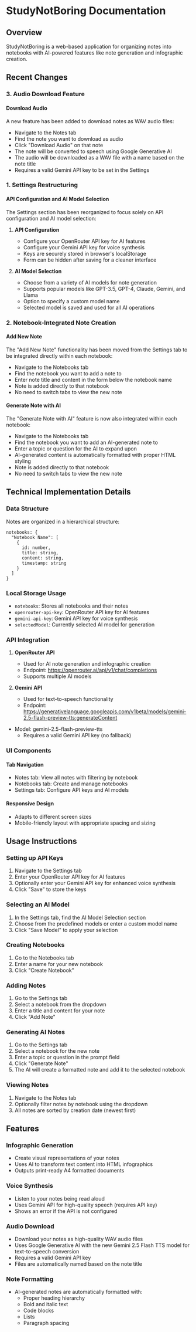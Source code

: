 # StudyNotBoring Documentation

## Overview
StudyNotBoring is a web-based application for organizing notes into notebooks with AI-powered features like note generation and infographic creation.

## Recent Changes

### 3. Audio Download Feature

#### Download Audio
A new feature has been added to download notes as WAV audio files:
- Navigate to the Notes tab
- Find the note you want to download as audio
- Click "Download Audio" on that note
- The note will be converted to speech using Google Generative AI
- The audio will be downloaded as a WAV file with a name based on the note title
- Requires a valid Gemini API key to be set in the Settings

### 1. Settings Restructuring

#### API Configuration and AI Model Selection
The Settings section has been reorganized to focus solely on API configuration and AI model selection:

1. **API Configuration**
   - Configure your OpenRouter API key for AI features
   - Configure your Gemini API key for voice synthesis
   - Keys are securely stored in browser's localStorage
   - Form can be hidden after saving for a cleaner interface

2. **AI Model Selection**
   - Choose from a variety of AI models for note generation
   - Supports popular models like GPT-3.5, GPT-4, Claude, Gemini, and Llama
   - Option to specify a custom model name
   - Selected model is saved and used for all AI operations

### 2. Notebook-Integrated Note Creation

#### Add New Note
The "Add New Note" functionality has been moved from the Settings tab to be integrated directly within each notebook:
- Navigate to the Notebooks tab
- Find the notebook you want to add a note to
- Enter note title and content in the form below the notebook name
- Note is added directly to that notebook
- No need to switch tabs to view the new note

#### Generate Note with AI
The "Generate Note with AI" feature is now also integrated within each notebook:
- Navigate to the Notebooks tab
- Find the notebook you want to add an AI-generated note to
- Enter a topic or question for the AI to expand upon
- AI-generated content is automatically formatted with proper HTML styling
- Note is added directly to that notebook
- No need to switch tabs to view the new note

## Technical Implementation Details

### Data Structure
Notes are organized in a hierarchical structure:
```
notebooks: {
  "Notebook Name": [
    {
      id: number,
      title: string,
      content: string,
      timestamp: string
    }
  ]
}
```

### Local Storage Usage
- `notebooks`: Stores all notebooks and their notes
- `openrouter-api-key`: OpenRouter API key for AI features
- `gemini-api-key`: Gemini API key for voice synthesis
- `selectedModel`: Currently selected AI model for generation

### API Integration
1. **OpenRouter API**
   - Used for AI note generation and infographic creation
   - Endpoint: https://openrouter.ai/api/v1/chat/completions
   - Supports multiple AI models

2. **Gemini API**
   - Used for text-to-speech functionality
   - Endpoint: https://generativelanguage.googleapis.com/v1beta/models/gemini-2.5-flash-preview-tts:generateContent
- Model: gemini-2.5-flash-preview-tts
   - Requires a valid Gemini API key (no fallback)

### UI Components

#### Tab Navigation
- Notes tab: View all notes with filtering by notebook
- Notebooks tab: Create and manage notebooks
- Settings tab: Configure API keys and AI models

#### Responsive Design
- Adapts to different screen sizes
- Mobile-friendly layout with appropriate spacing and sizing

## Usage Instructions

### Setting up API Keys
1. Navigate to the Settings tab
2. Enter your OpenRouter API key for AI features
3. Optionally enter your Gemini API key for enhanced voice synthesis
4. Click "Save" to store the keys

### Selecting an AI Model
1. In the Settings tab, find the AI Model Selection section
2. Choose from the predefined models or enter a custom model name
3. Click "Save Model" to apply your selection

### Creating Notebooks
1. Go to the Notebooks tab
2. Enter a name for your new notebook
3. Click "Create Notebook"

### Adding Notes
1. Go to the Settings tab
2. Select a notebook from the dropdown
3. Enter a title and content for your note
4. Click "Add Note"

### Generating AI Notes
1. Go to the Settings tab
2. Select a notebook for the new note
3. Enter a topic or question in the prompt field
4. Click "Generate Note"
5. The AI will create a formatted note and add it to the selected notebook

### Viewing Notes
1. Navigate to the Notes tab
2. Optionally filter notes by notebook using the dropdown
3. All notes are sorted by creation date (newest first)

## Features

### Infographic Generation
- Create visual representations of your notes
- Uses AI to transform text content into HTML infographics
- Outputs print-ready A4 formatted documents

### Voice Synthesis
- Listen to your notes being read aloud
- Uses Gemini API for high-quality speech (requires API key)
- Shows an error if the API is not configured

### Audio Download
- Download your notes as high-quality WAV audio files
- Uses Google Generative AI with the new Gemini 2.5 Flash TTS model for text-to-speech conversion
- Requires a valid Gemini API key
- Files are automatically named based on the note title

### Note Formatting
- AI-generated notes are automatically formatted with:
  - Proper heading hierarchy
  - Bold and italic text
  - Code blocks
  - Lists
  - Paragraph spacing